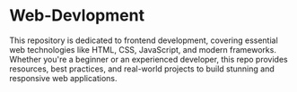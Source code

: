# Web-Devlopment
This repository is dedicated to frontend development, covering essential web technologies like HTML, CSS, JavaScript, and modern frameworks. Whether you're a beginner or an experienced developer, this repo provides resources, best practices, and real-world projects to build stunning and responsive web applications.  
